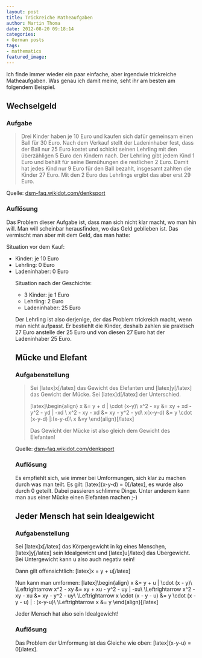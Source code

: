 ```yaml
---
layout: post
title: Trickreiche Matheaufgaben
author: Martin Thoma
date: 2012-08-20 09:18:14
categories: 
- German posts
tags: 
- mathematics
featured_image: 
---
```

Ich finde immer wieder ein paar einfache, aber irgendwie trickreiche Matheaufgaben. Was genau ich damit meine, seht ihr am besten am folgendem Beispiel.

<h2>Wechselgeld</h2>
<h3>Aufgabe</h3>
<blockquote>Drei Kinder haben je 10 Euro und kaufen sich dafür gemeinsam einen Ball für 30 Euro. Nach dem Verkauf stellt der Ladeninhaber fest, dass der Ball nur 25 Euro kostet und schickt seinen Lehrling mit den überzähligen 5 Euro den Kindern nach. Der Lehrling gibt jedem Kind 1 Euro und behält für seine Bemühungen die restlichen 2 Euro. Damit hat jedes Kind nur 9 Euro für den Ball bezahlt, insgesamt zahlten die Kinder 27 Euro. Mit den 2 Euro des Lehrlings ergibt das aber erst 29 Euro.</blockquote>
Quelle: <a href="http://dsm-faq.wikidot.com/denksport">dsm-faq.wikidot.com/denksport</a>

<h3>Auflösung</h3>
Das Problem dieser Aufgabe ist, dass man sich nicht klar macht, wo man hin will. Man will scheinbar herausfinden, wo das Geld geblieben ist. Das vermischt man aber mit dem Geld, das man hatte:

Situation vor dem Kauf:
<ul>
<li>Kinder: je 10 Euro</li>
<li>Lehrling: 0 Euro</li>
<li>Ladeninhaber: 0 Euro</li>

Situation nach der Geschichte:
<ul>
<li>3 Kinder: je 1 Euro</li>
<li>Lehrling: 2 Euro</li>
<li>Ladeninhaber: 25 Euro</li>
</ul>

Der Lehrling ist also derjenige, der das Problem trickreich macht, wenn man nicht aufpasst. Er bestiehlt die Kinder, deshalb zahlen sie praktisch 27 Euro anstelle der 25 Euro und von diesen 27 Euro hat der Ladeninhaber 25 Euro.

<h2>Mücke und Elefant</h2>
<h3>Aufgabenstellung</h3>
<blockquote>Sei [latex]x[/latex] das Gewicht des Elefanten und [latex]y[/latex] das Gewicht der Mücke. Sei [latex]d[/latex] der Unterschied.

[latex]\begin{align}
x             &= y + d | \cdot (x-y)\\
x^2 - xy      &= xy + xd - y^2 - yd | -xd \\
x^2 - xy - xd &= xy - y^2 - yd\\
x(x-y-d)      &= y \cdot (x-y-d) |:(x-y-d)\\
x             &=y
\end{align}[/latex]

Das Gewicht der Mücke ist also gleich dem Gewicht des Elefanten!</blockquote>
Quelle: <a href="http://dsm-faq.wikidot.com/denksport">dsm-faq.wikidot.com/denksport</a>

<h3>Auflösung</h3>
Es empfiehlt sich, wie immer bei Umformungen, sich klar zu machen durch was man teilt. Es gilt: [latex](x-y-d) = 0[/latex], es wurde also durch 0 geteilt. Dabei passieren schlimme Dinge. Unter anderem kann man aus einer Mücke einen Elefanten machen ;-)

<h2>Jeder Mensch hat sein Idealgewicht</h2>
<h3>Aufgabenstellung</h3>
Sei [latex]x[/latex] das Körpergewicht in kg eines Menschen, [latex]y[/latex] sein Idealgewicht und [latex]u[/latex] das Übergewicht. Bei Untergewicht kann u also auch negativ sein!

Dann gilt offensichtlich:
[latex]x = y + u[/latex]

Nun kann man umformen:
[latex]\begin{align}
                x             &= y + u | \cdot (x - y)\\
\Leftrightarrow x^2 - xy      &= xy + xu - y^2 - uy | -xu\\
\Leftrightarrow x^2 - xy - xu &= xy - y^2 - uy\\
\Leftrightarrow x \cdot (x - y - u) &= y \cdot (x - y - u) | : (x-y-u)\\
\Leftrightarrow x &= y
\end{align}[/latex]

Jeder Mensch hat also sein Idealgewicht!

<h3>Auflösung</h3>
Das Problem der Umformung ist das Gleiche wie oben: [latex](x-y-u) = 0[/latex].